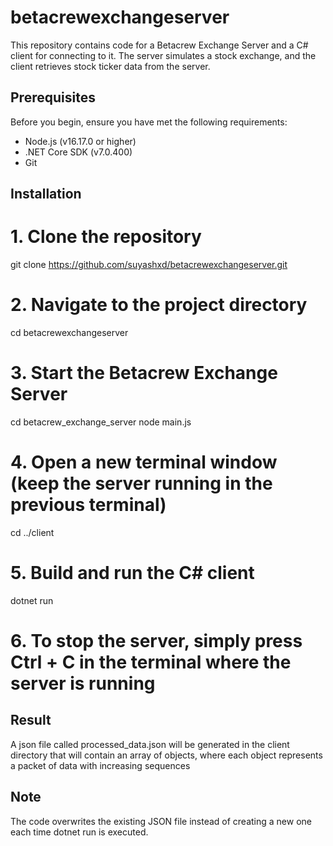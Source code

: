 # betacrewexchangeserver

This repository contains code for a Betacrew Exchange Server and a C# client for connecting to it. The server simulates a stock exchange, and the client retrieves stock ticker data from the server.

## Prerequisites

Before you begin, ensure you have met the following requirements:

- Node.js (v16.17.0 or higher)
- .NET Core SDK (v7.0.400)
- Git

## Installation

# 1. Clone the repository
git clone https://github.com/suyashxd/betacrewexchangeserver.git

# 2. Navigate to the project directory
cd betacrewexchangeserver

# 3. Start the Betacrew Exchange Server
cd betacrew_exchange_server
node main.js

# 4. Open a new terminal window (keep the server running in the previous terminal)
cd ../client

# 5. Build and run the C# client
dotnet run

# 6. To stop the server, simply press Ctrl + C in the terminal where the server is running

## Result

A json file called processed_data.json will be generated in the client directory that will contain an array of objects, where each object represents a packet of data with increasing sequences

## Note

The code overwrites the existing JSON file instead of creating a new one each time dotnet run is executed.


